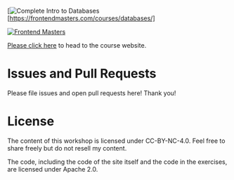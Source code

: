 [![Complete Intro to Databases](/static/WORDMARK-Small.png)[https://frontendmasters.com/courses/databases/]

[![Frontend Masters](/lessons/images/FrontendMastersLogo.png)][fem]

[Please click here][course] to head to the course website.

# Issues and Pull Requests

Please file issues and open pull requests here! Thank you!

# License

The content of this workshop is licensed under CC-BY-NC-4.0. Feel free to share freely but do not resell my content.

The code, including the code of the site itself and the code in the exercises, are licensed under Apache 2.0.

[fem]: https://www.frontendmasters.com
[course]: https://bit.ly/intro-dbs
